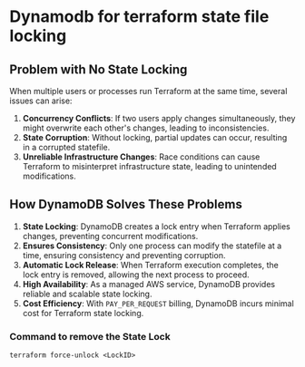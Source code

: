 
# Dynamodb for terraform state file locking

## **Problem with No State Locking**
When multiple users or processes run Terraform at the same time, several issues can arise:
1. **Concurrency Conflicts**: If two users apply changes simultaneously, they might overwrite each other's changes, leading to inconsistencies.
2. **State Corruption**: Without locking, partial updates can occur, resulting in a corrupted statefile.
3. **Unreliable Infrastructure Changes**: Race conditions can cause Terraform to misinterpret infrastructure state, leading to unintended modifications.

## **How DynamoDB Solves These Problems**
1. **State Locking**: DynamoDB creates a lock entry when Terraform applies changes, preventing concurrent modifications.
2. **Ensures Consistency**: Only one process can modify the statefile at a time, ensuring consistency and preventing corruption.
3. **Automatic Lock Release**: When Terraform execution completes, the lock entry is removed, allowing the next process to proceed.
4. **High Availability**: As a managed AWS service, DynamoDB provides reliable and scalable state locking.
5. **Cost Efficiency**: With `PAY_PER_REQUEST` billing, DynamoDB incurs minimal cost for Terraform state locking.


### Command to remove the State Lock
```
terraform force-unlock <LockID>
```
